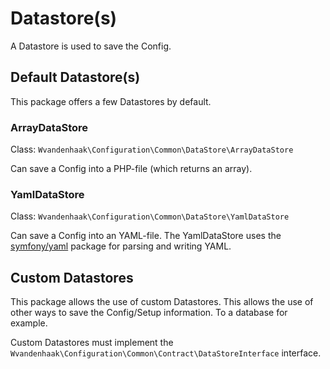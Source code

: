 Datastore(s)
============
A Datastore is used to save the Config.

## Default Datastore(s)
This package offers a few Datastores by default.

### ArrayDataStore
Class: ```Wvandenhaak\Configuration\Common\DataStore\ArrayDataStore```

Can save a Config into a PHP-file (which returns an array).

### YamlDataStore
Class: ```Wvandenhaak\Configuration\Common\DataStore\YamlDataStore```

Can save a Config into an YAML-file. The YamlDataStore uses the [symfony/yaml](https://github.com/symfony/yaml) package for parsing and writing YAML.

## Custom Datastores
This package allows the use of custom Datastores. This allows the use of other ways to save the Config/Setup information. To a database for example.

Custom Datastores must implement the ```Wvandenhaak\Configuration\Common\Contract\DataStoreInterface``` interface.